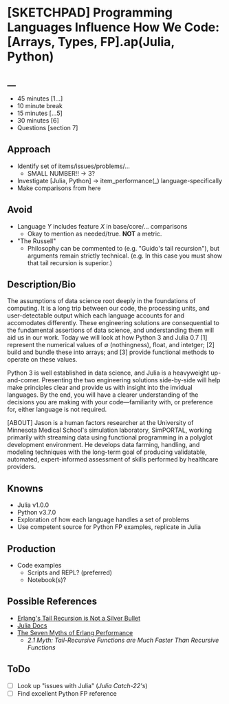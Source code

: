 # [SKETCHPAD] Programming Languages Influence How We Code: \[Arrays, Types, FP\].ap(Julia, Python)
## __
- 45 minutes [1...]
- 10 minute break
- 15 minutes [...5]
- 30 minutes [6]
- Questions [section 7]

## Approach
- Identify set of items/issues/problems/...
    - SMALL NUMBER!! -> 3?
- Investigate [Julia, Python] -> item_performance(_) language-specifically
- Make comparisons from here

## Avoid
- Language *Y* includes feature *X* in base/core/... comparisons
    - Okay to mention as needed/true. **NOT** a metric.
- "The Russell"
    - Philosophy can be commented to (e.g. "Guido's tail recursion"), but arguments remain strictly technical. (e.g. In this case you must show that tail recursion is superior.)

## Description/Bio
The assumptions of data science root deeply in the foundations of computing. It is a long trip between our code, the processing units, and user-detectable output which each language accounts for and accomodates differently. These engineering solutions are consequential to the fundamental assertions of data science, and understanding them will aid us in our work. Today we will look at how Python 3 and Julia 0.7 [1] represent the numerical values of ∅ (nothingness), float, and intetger; [2] build and bundle these into arrays; and [3] provide functional methods to operate on these values.

Python 3 is well established in data science, and Julia is a heavyweight up-and-comer. Presenting the two engineering solutions side-by-side will help make principles clear and provide us with insight into the invidual languages. By the end, you will have a clearer understanding of the decisions you are making with your code—familiarity with, or preference for, either language is not required.

[ABOUT] Jason is a human factors researcher at the University of Minnesota Medical School's simulation laboratory, SimPORTAL, working primarily with streaming data using functional programming in a polyglot development environment. He develops data farming, handling, and modeling techniques with the long-term goal of producing validatable, automated, expert-informed assessment of skills performed by healthcare providers.

## Knowns
- Julia v1.0.0
- Python v3.7.0
- Exploration of how each language handles a set of problems
- Use competent source for Python FP examples, replicate in Julia

## Production
- Code examples
    - Scripts and REPL? (preferred)
    - Notebook(s)?

## Possible References
- [Erlang's Tail Recursion is Not a Silver Bullet](https://ferd.ca/erlang-s-tail-recursion-is-not-a-silver-bullet.html)
- [Julia Docs](https://docs.julialang.org/)
- [The Seven Myths of Erlang Performance](http://erlang.org/doc/efficiency_guide/myths.html)
    - *2.1 Myth: Tail-Recursive Functions are Much Faster Than Recursive Functions*

## ToDo
- [ ] Look up "issues with Julia" (*Julia Catch-22's*)
- [ ] Find excellent Python FP reference
